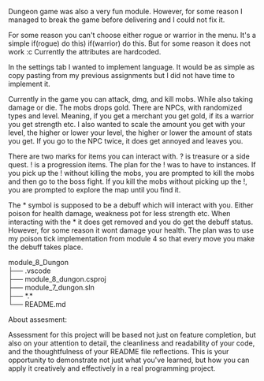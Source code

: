 Dungeon game was also a very fun module. However, for some reason I managed to break the game before delivering and I could not fix it.

For some reason you can't choose either rogue or warrior in the menu. It's a simple if(rogue) do this) if(warrior) do this. But for some reason it does not work :c Currently the attributes are hardcoded. 

In the settings tab I wanted to implement language. It would be as simple as copy pasting from my previous assignments but I did not have time to implement it. 

Currently in the game you can attack, dmg, and kill mobs. While also taking damage or die. The mobs drops gold.
There are NPCs, with randomized types and level. Meaning, if you get a merchant you get gold, if its a warrior you get strength etc. I also wanted to scale the amount you get with your level, the higher or lower your level, the higher or lower the amount of stats you get. If you go to the NPC twice, it does get annoyed and leaves you. 

There are two marks for items you can interact with. ? is treasure or a side quest. ! is a progression items. The plan for the ! was to have to instances. If you pick up the ! without killing the mobs, you are prompted to kill the mobs and then go to the boss fight. If you kill the mobs without picking up the !, you are prompted to explore the map until you find it. 

The * symbol is supposed to be a debuff which will interact with you. Either poison for health damage, weakness pot for less strength etc. When interacting with the * it does get removed and you do get the debuff status. However, for some reason it wont damage your health. The plan was to use my poison tick implementation from module 4 so that every move you make the debuff takes place.

module_8_Dungon  
├── .vscode  
├── module_8_dungon.csproj  
├── module_7_dungon.sln  
├── \*.\*  
└── README.md  

About assesment:

Assessment for this project will be based not just on feature completion, but also on your attention to detail, the cleanliness and readability of your code, and the thoughtfulness of your README file reflections. This is your opportunity to demonstrate not just what you've learned, but how you can apply it creatively and effectively in a real programming project.


